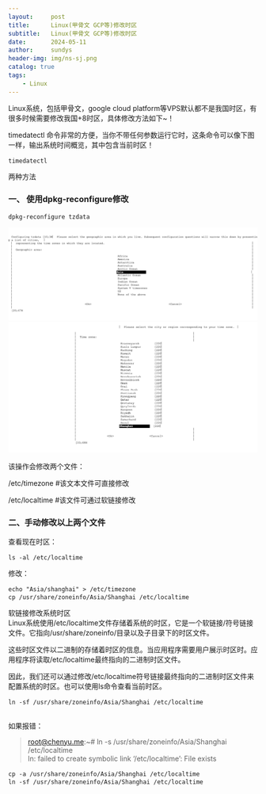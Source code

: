 ```yaml
---
layout:     post
title:      Linux(甲骨文 GCP等)修改时区
subtitle:   Linux(甲骨文 GCP等)修改时区
date:       2024-05-11
author:     sundys
header-img: img/ns-sj.png
catalog: true
tags:
    - Linux
---
```




Linux系统，包括甲骨文，google cloud platform等VPS默认都不是我国时区，有很多时候需要修改我国+8时区，具体修改方法如下~！

timedatectl 命令非常的方便，当你不带任何参数运行它时，这条命令可以像下图一样，输出系统时间概览，其中包含当前时区！

```  
timedatectl  

```  

两种方法

### 一、 使用dpkg-reconfigure修改

```  
dpkg-reconfigure tzdata  

```  

![修改为中国时区](/img/bg-linux-01.png "修改为中国时区")  
![修改为中国时区](/img/bg-linux-02.png "修改为中国时区")  

该操作会修改两个文件：

/etc/timezone #该文本文件可直接修改  

/etc/localtime #该文件可通过软链接修改

### 二、手动修改以上两个文件  

查看现在时区：

```  
ls -al /etc/localtime  

```  


修改：

```  
echo "Asia/shanghai" > /etc/timezone  
cp /usr/share/zoneinfo/Asia/Shanghai /etc/localtime  

```  


软链接修改系统时区  
Linux系统使用/etc/localtime文件存储着系统的时区，它是一个软链接/符号链接文件。它指向/usr/share/zoneinfo/目录以及子目录下的时区文件。

这些时区文件以二进制的存储着时区的信息。当应用程序需要用户展示时区时。应用程序将读取/etc/localtime最终指向的二进制时区文件。

因此，我们还可以通过修改/etc/localtime符号链接最终指向的二进制时区文件来配置系统的时区。也可以使用ls命令查看当前时区。

```  
ln -sf /usr/share/zoneinfo/Asia/Shanghai /etc/localtime  


```  

如果报错：


> root@chenyu.me:~# ln -s /usr/share/zoneinfo/Asia/Shanghai /etc/localtime  
> ln: failed to create symbolic link ‘/etc/localtime’: File exists

```  
cp -a /usr/share/zoneinfo/Asia/Shanghai /etc/localtime  
ln -sf /usr/share/zoneinfo/Asia/Shanghai /etc/localtime  
  
  
```  



